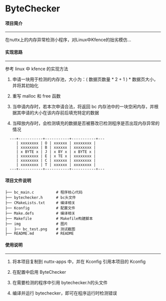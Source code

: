 # ByteChecker

#### 项目简介

<hr>

在nuttx上的内存异常检测小程序，对Linux中Kfence的拙劣模仿...

#### 实现思路

<hr>

参考 linux 中 kfence 的实现方法

1. 申请一块用于检测的内存池，大小为：( 数据页数量 * 2 + 1 ) * 数据页大小，并将其初始化

2. 重写 malloc 和 free 函数

3. 当申请内存时，若本次申请合法，将返回 bc 内存池中的一块空闲内存，并根据其申请的大小在该内存前后填充特定的数据

4. 当释放内存时，会检测填充的数据是否被篡改已检测程序是否出现内存异常的情况

```shell
  ---+-----------+-----------+-----------+---
     | xxxxxxxx | O | xxxxxx | xxxxxxxx |
     | xxxxxxxx | B | xxxxxx | xxxxxxxx |
     | x BYTE x | J | x BY x | x BYTE x |
     | xxxxxxxx | E | x TE x | xxxxxxxx |
     | xxxxxxxx | C | xxxxxx | xxxxxxxx |
     | xxxxxxxx | T | xxxxxx | xxxxxxxx |
  ---+-----------+-----------+-----------+---
```

#### 项目文件说明

```shell
├── bc_main.c          # 程序核心代码
├── bytechecker.h      # bc头文件
├── CMakeLists.txt     # 编译相关
├── Kconfig            # 配置文件
├── Make.defs          # 编译相关
├── Makefile           # Makefile构建脚本
├── img                # 图片
|   ├── bc_test.png    # 测试截图
├── README.md          # README
```

#### 使用说明

<hr>

1. 将本项目复制到 nuttx-apps 中，并在 Kconfig 引用本项目的 Kconfig

2. 在配置中启用 ByteChecker

3. 在需要检测的程序中引用 bytechecker.h的头文件

4. 编译并运行 bytechecker，即可在程序运行时检测错误




